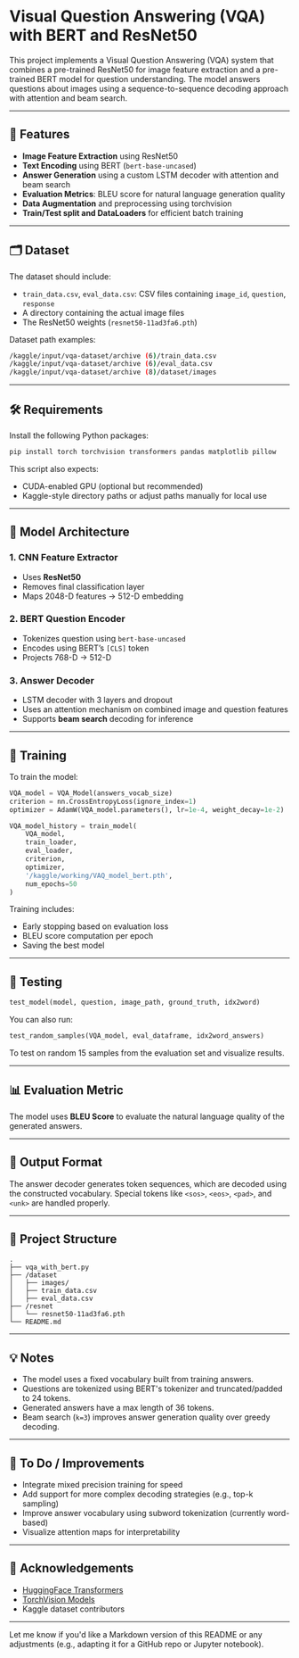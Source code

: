 # Visual Question Answering (VQA) with BERT and ResNet50

This project implements a Visual Question Answering (VQA) system that combines a pre-trained ResNet50 for image feature extraction and a pre-trained BERT model for question understanding. The model answers questions about images using a sequence-to-sequence decoding approach with attention and beam search.

---

## 📌 Features

* **Image Feature Extraction** using ResNet50
* **Text Encoding** using BERT (`bert-base-uncased`)
* **Answer Generation** using a custom LSTM decoder with attention and beam search
* **Evaluation Metrics**: BLEU score for natural language generation quality
* **Data Augmentation** and preprocessing using torchvision
* **Train/Test split and DataLoaders** for efficient batch training

---

## 🗂️ Dataset

The dataset should include:

* `train_data.csv`, `eval_data.csv`: CSV files containing `image_id`, `question`, `response`
* A directory containing the actual image files
* The ResNet50 weights (`resnet50-11ad3fa6.pth`)

Dataset path examples:

```bash
/kaggle/input/vqa-dataset/archive (6)/train_data.csv
/kaggle/input/vqa-dataset/archive (6)/eval_data.csv
/kaggle/input/vqa-dataset/archive (8)/dataset/images
```

---

## 🛠 Requirements

Install the following Python packages:

```bash
pip install torch torchvision transformers pandas matplotlib pillow
```

This script also expects:

* CUDA-enabled GPU (optional but recommended)
* Kaggle-style directory paths or adjust paths manually for local use

---

## 🧠 Model Architecture

### 1. **CNN Feature Extractor**

* Uses **ResNet50**
* Removes final classification layer
* Maps 2048-D features → 512-D embedding

### 2. **BERT Question Encoder**

* Tokenizes question using `bert-base-uncased`
* Encodes using BERT’s `[CLS]` token
* Projects 768-D → 512-D

### 3. **Answer Decoder**

* LSTM decoder with 3 layers and dropout
* Uses an attention mechanism on combined image and question features
* Supports **beam search** decoding for inference

---

## 🚀 Training

To train the model:

```python
VQA_model = VQA_Model(answers_vocab_size)
criterion = nn.CrossEntropyLoss(ignore_index=1)
optimizer = AdamW(VQA_model.parameters(), lr=1e-4, weight_decay=1e-2)

VQA_model_history = train_model(
    VQA_model,
    train_loader,
    eval_loader,
    criterion,
    optimizer,
    '/kaggle/working/VAQ_model_bert.pth',
    num_epochs=50
)
```

Training includes:

* Early stopping based on evaluation loss
* BLEU score computation per epoch
* Saving the best model

---

## 🧪 Testing

```python
test_model(model, question, image_path, ground_truth, idx2word)
```

You can also run:

```python
test_random_samples(VQA_model, eval_dataframe, idx2word_answers)
```

To test on random 15 samples from the evaluation set and visualize results.

---

## 📊 Evaluation Metric

The model uses **BLEU Score** to evaluate the natural language quality of the generated answers.

---

## 🧾 Output Format

The answer decoder generates token sequences, which are decoded using the constructed vocabulary. Special tokens like `<sos>`, `<eos>`, `<pad>`, and `<unk>` are handled properly.

---

## 📁 Project Structure

```
.
├── vqa_with_bert.py
├── /dataset
│   ├── images/
│   ├── train_data.csv
│   ├── eval_data.csv
├── /resnet
│   └── resnet50-11ad3fa6.pth
└── README.md
```

---

## 💡 Notes

* The model uses a fixed vocabulary built from training answers.
* Questions are tokenized using BERT's tokenizer and truncated/padded to 24 tokens.
* Generated answers have a max length of 36 tokens.
* Beam search (`k=3`) improves answer generation quality over greedy decoding.

---

## 🧼 To Do / Improvements

* Integrate mixed precision training for speed
* Add support for more complex decoding strategies (e.g., top-k sampling)
* Improve answer vocabulary using subword tokenization (currently word-based)
* Visualize attention maps for interpretability

---

## 🤝 Acknowledgements

* [HuggingFace Transformers](https://huggingface.co/transformers/)
* [TorchVision Models](https://pytorch.org/vision/stable/models.html)
* Kaggle dataset contributors

---

Let me know if you'd like a Markdown version of this README or any adjustments (e.g., adapting it for a GitHub repo or Jupyter notebook).
